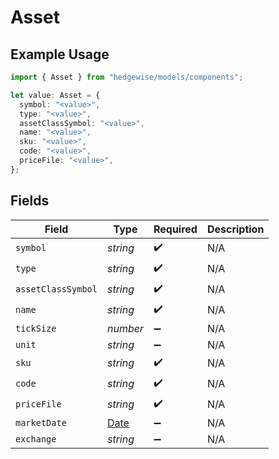 # Asset

## Example Usage

```typescript
import { Asset } from "hedgewise/models/components";

let value: Asset = {
  symbol: "<value>",
  type: "<value>",
  assetClassSymbol: "<value>",
  name: "<value>",
  sku: "<value>",
  code: "<value>",
  priceFile: "<value>",
};
```

## Fields

| Field                                                                                         | Type                                                                                          | Required                                                                                      | Description                                                                                   |
| --------------------------------------------------------------------------------------------- | --------------------------------------------------------------------------------------------- | --------------------------------------------------------------------------------------------- | --------------------------------------------------------------------------------------------- |
| `symbol`                                                                                      | *string*                                                                                      | :heavy_check_mark:                                                                            | N/A                                                                                           |
| `type`                                                                                        | *string*                                                                                      | :heavy_check_mark:                                                                            | N/A                                                                                           |
| `assetClassSymbol`                                                                            | *string*                                                                                      | :heavy_check_mark:                                                                            | N/A                                                                                           |
| `name`                                                                                        | *string*                                                                                      | :heavy_check_mark:                                                                            | N/A                                                                                           |
| `tickSize`                                                                                    | *number*                                                                                      | :heavy_minus_sign:                                                                            | N/A                                                                                           |
| `unit`                                                                                        | *string*                                                                                      | :heavy_minus_sign:                                                                            | N/A                                                                                           |
| `sku`                                                                                         | *string*                                                                                      | :heavy_check_mark:                                                                            | N/A                                                                                           |
| `code`                                                                                        | *string*                                                                                      | :heavy_check_mark:                                                                            | N/A                                                                                           |
| `priceFile`                                                                                   | *string*                                                                                      | :heavy_check_mark:                                                                            | N/A                                                                                           |
| `marketDate`                                                                                  | [Date](https://developer.mozilla.org/en-US/docs/Web/JavaScript/Reference/Global_Objects/Date) | :heavy_minus_sign:                                                                            | N/A                                                                                           |
| `exchange`                                                                                    | *string*                                                                                      | :heavy_minus_sign:                                                                            | N/A                                                                                           |